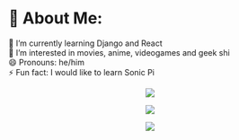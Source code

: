 # 💫 About Me:
🌱 I’m currently learning Django and React<br>👀 I’m interested in movies, anime, videogames and geek shi<br>😄 Pronouns: he/him<br>⚡ Fun fact: I would like to learn Sonic Pi

<p align="center">
  <a href="https://skillicons.dev">
    <img src="https://skillicons.dev/icons?i=py,flask,mongodb,mysql,arduino" />
  </a>
</p>
<p align="center">
  <a href="https://skillicons.dev">
    <img src="https://skillicons.dev/icons?i=html,css,bootstrap,vscode,heroku" />
  </a>
</p>
<p align="center">
  <a href="https://skillicons.dev">
    <img src="https://skillicons.dev/icons?i=windows,powershell,git,github" />
  </a>
</p>
